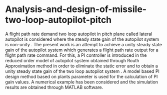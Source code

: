 # Analysis-and-design-of-missile-two-loop-autopilot-pitch

A flight path rate demand two loop autopilot in pitch
plane called lateral autopilot is considered where the steady state gain
of the autopilot system is non-unity .
The present work is an attempt to
achieve a unity steady state gain of the autopilot system which
generates a flight path rate output for a flight path rate command. For
this, a PI controller is introduced in the reduced order model of
autopilot system obtained through Routh Approximation method in
order to eliminate the static error and to obtain a unity steady state gain
of the two loop autopilot system . A model based PI design method
based on plants parameter is used for the calculation of PI gain values.
A numerical example has been considered and the simulation results
are obtained through MATLAB software.
